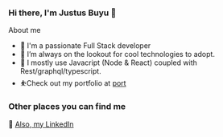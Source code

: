 ### Hi there, I'm Justus Buyu 👋


About me

- 🎤 I'm a passionate Full Stack developer
- 🌋 I’m always on the lookout for cool technologies to adopt.
- 💬 I mostly use Javacript (Node & React) coupled with Rest/graphql/typescript.
- ⛹️Check out my portfolio at [port](https://portfolio-teal-nine-85.vercel.app)

### Other places you can find me 


🐣 [Also, my LinkedIn](https://www.linkedin.com/in/jbuyu/)



###
